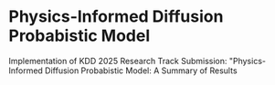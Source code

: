 # Physics-Informed Diffusion Probabistic Model
 Implementation of KDD 2025 Research Track Submission: "Physics-Informed Diffusion Probabistic Model: A Summary of Results

